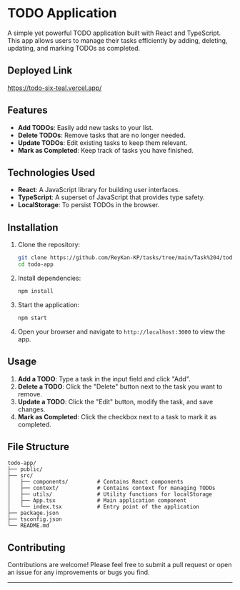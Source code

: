 
# TODO Application

A simple yet powerful TODO application built with React and TypeScript. This app allows users to manage their tasks efficiently by adding, deleting, updating, and marking TODOs as completed.


## Deployed Link
https://todo-six-teal.vercel.app/

## Features

- **Add TODOs**: Easily add new tasks to your list.
- **Delete TODOs**: Remove tasks that are no longer needed.
- **Update TODOs**: Edit existing tasks to keep them relevant.
- **Mark as Completed**: Keep track of tasks you have finished.

## Technologies Used

- **React**: A JavaScript library for building user interfaces.
- **TypeScript**: A superset of JavaScript that provides type safety.
- **LocalStorage**: To persist TODOs in the browser.

## Installation

1. Clone the repository:

   ```bash
   git clone https://github.com/ReyKan-KP/tasks/tree/main/Task%204/todo-app.git
   cd todo-app
   ```

2. Install dependencies:

   ```bash
   npm install
   ```

3. Start the application:

   ```bash
   npm start
   ```

4. Open your browser and navigate to `http://localhost:3000` to view the app.

## Usage

1. **Add a TODO**: Type a task in the input field and click "Add".
2. **Delete a TODO**: Click the "Delete" button next to the task you want to remove.
3. **Update a TODO**: Click the "Edit" button, modify the task, and save changes.
4. **Mark as Completed**: Click the checkbox next to a task to mark it as completed.

## File Structure

```
todo-app/
├── public/
├── src/
│   ├── components/         # Contains React components
│   ├── context/            # Contains context for managing TODOs
│   ├── utils/              # Utility functions for localStorage
│   ├── App.tsx             # Main application component
│   └── index.tsx           # Entry point of the application
├── package.json
├── tsconfig.json
└── README.md
```

## Contributing

Contributions are welcome! Please feel free to submit a pull request or open an issue for any improvements or bugs you find.



---
